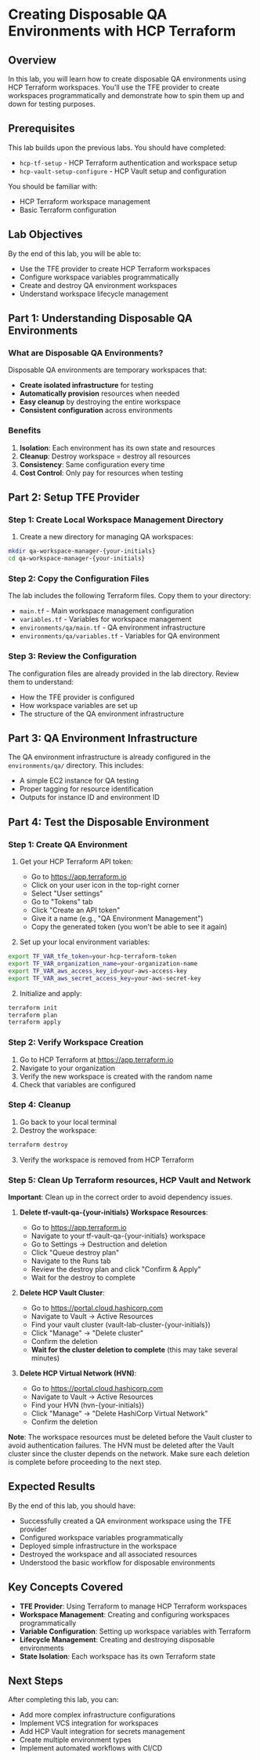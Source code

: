 # Creating Disposable QA Environments with HCP Terraform

## Overview

In this lab, you will learn how to create disposable QA environments using HCP Terraform workspaces. You'll use the TFE provider to create workspaces programmatically and demonstrate how to spin them up and down for testing purposes.

## Prerequisites

This lab builds upon the previous labs. You should have completed:
- `hcp-tf-setup` - HCP Terraform authentication and workspace setup
- `hcp-vault-setup-configure` - HCP Vault setup and configuration

You should be familiar with:
- HCP Terraform workspace management
- Basic Terraform configuration

## Lab Objectives

By the end of this lab, you will be able to:
- Use the TFE provider to create HCP Terraform workspaces
- Configure workspace variables programmatically
- Create and destroy QA environment workspaces
- Understand workspace lifecycle management

## Part 1: Understanding Disposable QA Environments

### What are Disposable QA Environments?

Disposable QA environments are temporary workspaces that:
- **Create isolated infrastructure** for testing
- **Automatically provision** resources when needed
- **Easy cleanup** by destroying the entire workspace
- **Consistent configuration** across environments

### Benefits

1. **Isolation**: Each environment has its own state and resources
2. **Cleanup**: Destroy workspace = destroy all resources
3. **Consistency**: Same configuration every time
4. **Cost Control**: Only pay for resources when testing

## Part 2: Setup TFE Provider

### Step 1: Create Local Workspace Management Directory

1. Create a new directory for managing QA workspaces:

```sh
mkdir qa-workspace-manager-{your-initials}
cd qa-workspace-manager-{your-initials}
```

### Step 2: Copy the Configuration Files

The lab includes the following Terraform files. Copy them to your directory:

- `main.tf` - Main workspace management configuration
- `variables.tf` - Variables for workspace management
- `environments/qa/main.tf` - QA environment infrastructure  
- `environments/qa/variables.tf` - Variables for QA environment

### Step 3: Review the Configuration

The configuration files are already provided in the lab directory. Review them to understand:

- How the TFE provider is configured
- How workspace variables are set up
- The structure of the QA environment infrastructure

## Part 3: QA Environment Infrastructure

The QA environment infrastructure is already configured in the `environments/qa/` directory. This includes:

- A simple EC2 instance for QA testing
- Proper tagging for resource identification
- Outputs for instance ID and environment ID

## Part 4: Test the Disposable Environment

### Step 1: Create QA Environment

1. Get your HCP Terraform API token:
   - Go to https://app.terraform.io
   - Click on your user icon in the top-right corner
   - Select "User settings"
   - Go to "Tokens" tab
   - Click "Create an API token"
   - Give it a name (e.g., "QA Environment Management")
   - Copy the generated token (you won't be able to see it again)

2. Set up your local environment variables:

```sh
export TF_VAR_tfe_token=your-hcp-terraform-token
export TF_VAR_organization_name=your-organization-name
export TF_VAR_aws_access_key_id=your-aws-access-key
export TF_VAR_aws_secret_access_key=your-aws-secret-key
```

2. Initialize and apply:

```sh
terraform init
terraform plan
terraform apply
```

### Step 2: Verify Workspace Creation

1. Go to HCP Terraform at https://app.terraform.io
2. Navigate to your organization
3. Verify the new workspace is created with the random name
4. Check that variables are configured

### Step 4: Cleanup

1. Go back to your local terminal
2. Destroy the workspace:

```sh
terraform destroy
```

3. Verify the workspace is removed from HCP Terraform

### Step 5: Clean Up Terraform resources, HCP Vault and Network

**Important**: Clean up in the correct order to avoid dependency issues.

1. **Delete tf-vault-qa-{your-initials} Workspace Resources**:
   - Go to https://app.terraform.io
   - Navigate to your tf-vault-qa-{your-initials} workspace
   - Go to Settings → Destruction and deletion
   - Click "Queue destroy plan"
   - Navigate to the Runs tab
   - Review the destroy plan and click "Confirm & Apply"
   - Wait for the destroy to complete

2. **Delete HCP Vault Cluster**:
   - Go to https://portal.cloud.hashicorp.com
   - Navigate to Vault → Active Resources
   - Find your vault cluster (vault-lab-cluster-{your-initials})
   - Click "Manage" → "Delete cluster"
   - Confirm the deletion
   - **Wait for the cluster deletion to complete** (this may take several minutes)

2. **Delete HCP Virtual Network (HVN)**:
   - Go to https://portal.cloud.hashicorp.com
   - Navigate to Vault → Active Resources
   - Find your HVN (hvn-{your-initials})
   - Click "Manage" → "Delete HashiCorp Virtual Network"
   - Confirm the deletion

**Note**: The workspace resources must be deleted before the Vault cluster to avoid authentication failures. The HVN must be deleted after the Vault cluster since the cluster depends on the network. Make sure each deletion is complete before proceeding to the next step.

## Expected Results

By the end of this lab, you should have:
- Successfully created a QA environment workspace using the TFE provider
- Configured workspace variables programmatically
- Deployed simple infrastructure in the workspace
- Destroyed the workspace and all associated resources
- Understood the basic workflow for disposable environments

## Key Concepts Covered

- **TFE Provider**: Using Terraform to manage HCP Terraform workspaces
- **Workspace Management**: Creating and configuring workspaces programmatically
- **Variable Configuration**: Setting up workspace variables with Terraform
- **Lifecycle Management**: Creating and destroying disposable environments
- **State Isolation**: Each workspace has its own Terraform state

## Next Steps

After completing this lab, you can:
- Add more complex infrastructure configurations
- Implement VCS integration for workspaces
- Add HCP Vault integration for secrets management
- Create multiple environment types
- Implement automated workflows with CI/CD
